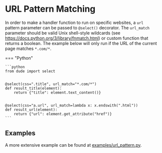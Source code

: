 # URL Pattern Matching

In order to make a handler function to run on specific websites, a `url` pattern parameter can be passed to `@select()` decorator.
The `url_match` parameter should be valid Unix shell-style wildcards (see https://docs.python.org/3/library/fnmatch.html) or custom function that returns a boolean. 
The example below will only run if the URL of the current page matches `*.com/*`.

=== "Python"

    ```python
    from dude import select
    
    
    @select(css=".title", url_match="*.com/*")
    def result_title(element):
        return {"title": element.text_content()}


    @select(css="a.url", url_match=lambda x: x.endswith(".html"))
    def result_url(element):
        return {"url": element.get_attribute("href")}
    ```

## Examples

A more extensive example can be found at [examples/url_pattern.py](https://github.com/roniemartinez/dude/tree/master/examples/url_pattern.py).
